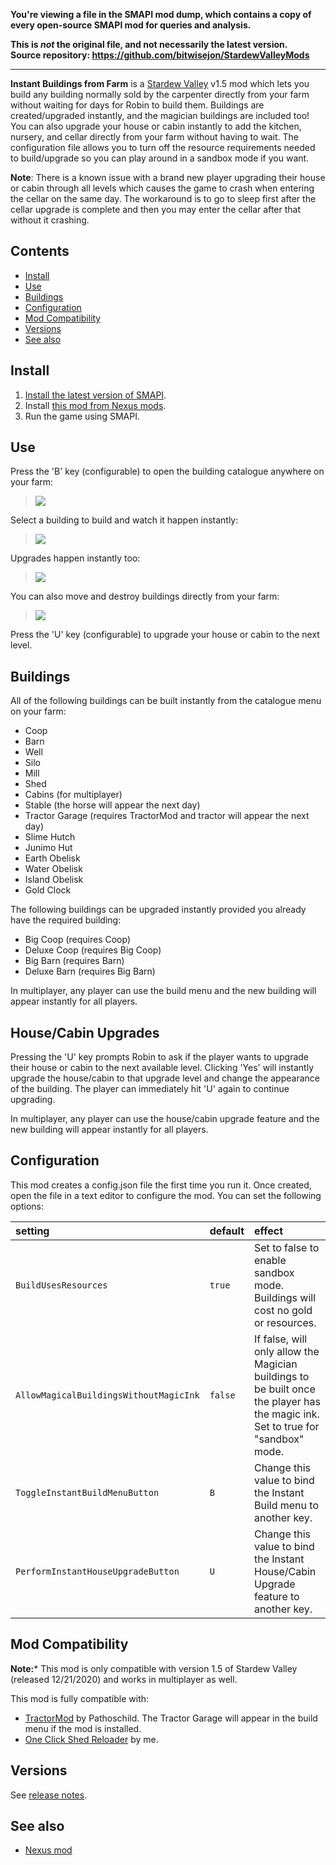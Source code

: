 **You're viewing a file in the SMAPI mod dump, which contains a copy of every open-source SMAPI mod
for queries and analysis.**

**This is _not_ the original file, and not necessarily the latest version.**  
**Source repository: https://github.com/bitwisejon/StardewValleyMods**

----

**Instant Buildings from Farm** is a [Stardew Valley](http://stardewvalley.net/) v1.5 mod which lets you build any building normally sold by the 
carpenter directly from your farm without waiting for days for Robin to build them. Buildings are created/upgraded instantly, and the magician 
buildings are included too! You can also upgrade your house or cabin instantly to add the kitchen, nursery, and cellar directly from your farm
without having to wait. The configuration file allows you to turn off the resource requirements needed to build/upgrade so you can play around in 
a sandbox mode if you want.

**Note**: There is a known issue with a brand new player upgrading their house or cabin through all levels which causes the game to crash when entering
the cellar on the same day. The workaround is to go to sleep first after the cellar upgrade is complete and then you may enter the cellar after that
without it crashing.

## Contents
* [Install](#install)
* [Use](#use)
* [Buildings](#buildings)
* [Configuration](#configuration)
* [Mod Compatibility](#mod-compatibility)
* [Versions](#versions)
* [See also](#see-also)

## Install
1. [Install the latest version of SMAPI](https://smapi.io/).
2. Install [this mod from Nexus mods](http://www.nexusmods.com/stardewvalley/mods/2070).
3. Run the game using SMAPI.

## Use
Press the 'B' key (configurable) to open the building catalogue anywhere on your farm:
> ![](screenshots/catalogue.png)

Select a building to build and watch it happen instantly:
> ![](screenshots/instant-build.png)

Upgrades happen instantly too:
> ![](screenshots/instant-upgrade.png)

You can also move and destroy buildings directly from your farm:
> ![](screenshots/destroy-building.png)

Press the 'U' key (configurable) to upgrade your house or cabin to the next level.

## Buildings
All of the following buildings can be built instantly from the catalogue menu on your farm:
* Coop
* Barn
* Well
* Silo
* Mill
* Shed
* Cabins (for multiplayer)
* Stable (the horse will appear the next day)
* Tractor Garage (requires TractorMod and tractor will appear the next day)
* Slime Hutch
* Junimo Hut
* Earth Obelisk
* Water Obelisk
* Island Obelisk
* Gold Clock

The following buildings can be upgraded instantly provided you already have the required building:
* Big Coop (requires Coop)
* Deluxe Coop (requires Big Coop)
* Big Barn (requires Barn)
* Deluxe Barn (requires Big Barn)

In multiplayer, any player can use the build menu and the new building will appear instantly for all players.

## House/Cabin Upgrades
Pressing the 'U' key prompts Robin to ask if the player wants to upgrade their house or cabin to the next available level. Clicking 'Yes' will instantly
upgrade the house/cabin to that upgrade level and change the appearance of the building. The player can immediately hit 'U' again to continue upgrading.

In multiplayer, any player can use the house/cabin upgrade feature and the new building will appear instantly for all players.

## Configuration
This mod creates a config.json file the first time you run it. Once created, open the file in a text editor to configure the mod. You can set the following options:

setting | default | effect
:------ | :------ | :-----
`BuildUsesResources` | `true` | Set to false to enable sandbox mode. Buildings will cost no gold or resources.
`AllowMagicalBuildingsWithoutMagicInk` | `false` | If false, will only allow the Magician buildings to be built once the player has the magic ink. Set to true for "sandbox" mode.
`ToggleInstantBuildMenuButton` | `B` | Change this value to bind the Instant Build menu to another key.
`PerformInstantHouseUpgradeButton` | `U` | Change this value to bind the Instant House/Cabin Upgrade feature to another key.

## Mod Compatibility
**Note:*** This mod is only compatible with version 1.5 of Stardew Valley (released 12/21/2020) and works in multiplayer as well. 

This mod is fully compatible with:
* [TractorMod](http://www.nexusmods.com/stardewvalley/mods/1401) by Pathoschild. The Tractor Garage will appear in the build menu if the mod is installed.
* [One Click Shed Reloader](http://www.nexusmods.com/stardewvalley/mods/2052) by me.

## Versions
See [release notes](release-notes.md).

## See also
* [Nexus mod](http://www.nexusmods.com/stardewvalley/mods/2070)

